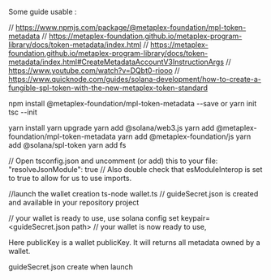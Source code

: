 Some guide usable :

// https://www.npmjs.com/package/@metaplex-foundation/mpl-token-metadata
// https://metaplex-foundation.github.io/metaplex-program-library/docs/token-metadata/index.html
// https://metaplex-foundation.github.io/metaplex-program-library/docs/token-metadata/index.html#CreateMetadataAccountV3InstructionArgs
// https://www.youtube.com/watch?v=DQbt0-riooo
// https://www.quicknode.com/guides/solana-development/how-to-create-a-fungible-spl-token-with-the-new-metaplex-token-standard

npm install @metaplex-foundation/mpl-token-metadata --save
or
yarn init
tsc --init


yarn install
yarn upgrade
yarn add @solana/web3.js
yarn add @metaplex-foundation/mpl-token-metadata
yarn add @metaplex-foundation/js
yarn add @solana/spl-token
yarn add fs



// Open tsconfig.json and uncomment (or add) this to your file: 
"resolveJsonModule": true
// Also double check that esModuleInterop is set to true to allow for us to use imports. 

//launch the wallet creation
ts-node wallet.ts
// guideSecret.json is created and available in your repository project

// your wallet is ready to use, 
use solana config set keypair=<guideSecret.json path>
// your wallet is now ready to use, 

Here publicKey is a wallet publicKey. It will returns all metadata owned by a wallet.

guideSecret.json create when launch 